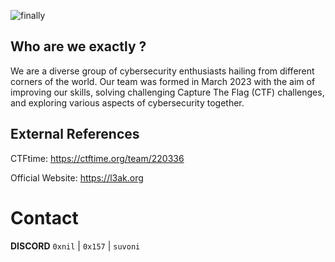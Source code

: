 ![finally](https://github.com/L3AK-TEAM/.github/assets/102762345/6edc024d-e0b1-4188-8cc7-313311d2e2e1)

## Who are we exactly ?

We are a diverse group of cybersecurity enthusiasts hailing from different corners of the world. Our team was formed in March 2023 with the aim of improving our skills, solving challenging Capture The Flag (CTF) challenges, and exploring various aspects of cybersecurity together. 
## External References

CTFtime: https://ctftime.org/team/220336

Official Website: https://l3ak.org

# Contact 

**DISCORD** 
`0xnil` | `0x157` | `suvoni`
